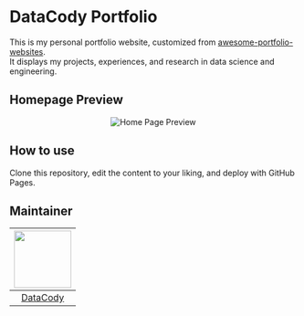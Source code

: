 # DataCody Portfolio

This is my personal portfolio website, customized from [awesome-portfolio-websites](https://github.com/smaranjitghose/awesome-portfolio-websites).  
It displays my projects, experiences, and research in data science and engineering.

## Homepage Preview

<p align="center"><img src="./readme_assets/Home_Page.gif" alt="Home Page Preview"></p>

## How to use

Clone this repository, edit the content to your liking, and deploy with GitHub Pages.

## Maintainer

| <img src="https://avatars.githubusercontent.com/u/110375821?s=96&v=4" width="100" /> |
| :------------------------------------------------------------------------------: |
| [DataCody](https://github.com/DataCody)                                         |